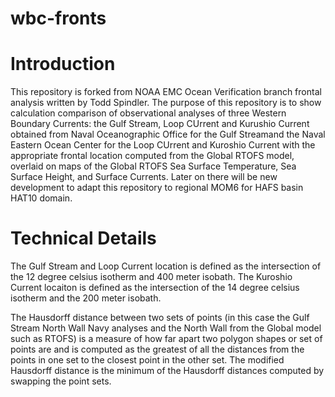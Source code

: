 # wbc-fronts

# Introduction
This repository is forked from NOAA EMC Ocean Verification branch frontal analysis written by Todd Spindler.
The purpose of this repository is to show calculation comparison of observational analyses of three Western Boundary Currents:
the Gulf Stream, Loop CUrrent and Kurushio Current obtained from Naval Oceanographic Office for the Gulf Streamand the Naval Eastern Ocean Center for the Loop CUrrent and Kuroshio Current with the appropriate frontal location computed from the Global RTOFS model, overlaid on maps of the Global RTOFS Sea Surface Temperature, Sea Surface Height, and Surface Currents. Later on there will be new development to adapt this repository to regional MOM6 for HAFS basin HAT10 domain.

# Technical Details
The Gulf Stream and Loop Current location is defined as the intersection of the 12 degree celsius isotherm and 400 meter isobath.
The Kuroshio Current locaiton is defined as the intersection of the 14 degree celsius isotherm and the 200 meter isobath.

The Hausdorff distance between two sets of points (in this case the Gulf Stream North Wall Navy analyses and the North Wall from the Global model such as RTOFS) is a measure of how far apart two polygon shapes or set of points are and is computed as the greatest of all the distances from the points in one set to the closest point in the other set. The modified Hausdorff distance is the minimum of the Hausdorff distances computed by swapping the point sets. 
